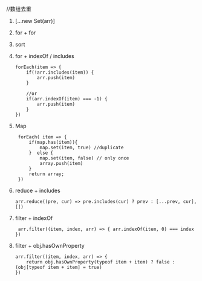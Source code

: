 //数组去重

1. [...new Set(arr)]

2. for + for
3. sort
4. for + indexOf / includes
    ```
    forEach(item => {
        if(!arr.includes(item)) {
            arr.push(item)
        }

        //or 
        if(arr.indexOf(item) === -1) {
            arr.push(item)
        }
    })

    ```
5. Map
   ```
    forEach( item => {
        if(map.has(item)){
            map.set(item, true) //duplicate
        }  else {
            map.set(item, false) // only once
            array.push(item)
        }
        return array;
    })
    ```
6. reduce + includes
    ``` 
    arr.reduce((pre, cur) => pre.includes(cur) ? prev : [...prev, cur], [])
    ```

7. filter + indexOf

    ``` arr.filter((item, index, arr) => { arr.indexOf(item, 0) === index })```

8. filter + obj.hasOwnProperty

    ``` 
    arr.filter((item, index, arr) => { 
        return obj.hasOwnProperty(typeof item + item) ? false : (obj[typeof item + item] = true) 
    })
    ```
